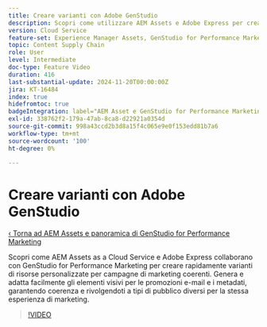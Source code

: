 ```yaml
---
title: Creare varianti con Adobe GenStudio
description: Scopri come utilizzare AEM Assets e Adobe Express per creare varianti di risorse per annunci e-mail e meta, garantendo un’esperienza di marketing coerente.
version: Cloud Service
feature-set: Experience Manager Assets, GenStudio for Performance Marketing
topic: Content Supply Chain
role: User
level: Intermediate
doc-type: Feature Video
duration: 416
last-substantial-update: 2024-11-20T00:00:00Z
jira: KT-16484
index: true
hidefromtoc: true
badgeIntegration: label="AEM Asset e GenStudio for Performance Marketing" type="positive"
exl-id: 338762f2-179a-47ab-8ca8-d22921a0354d
source-git-commit: 998a43ccd2b3d8a15f4c065e9e0f153edd81b7a6
workflow-type: tm+mt
source-wordcount: '100'
ht-degree: 0%

---
```


# Creare varianti con Adobe GenStudio

[‹ Torna ad AEM Assets e panoramica di GenStudio for Performance Marketing](./overview.md)

Scopri come AEM Assets as a Cloud Service e Adobe Express collaborano con GenStudio for Performance Marketing per creare rapidamente varianti di risorse personalizzate per campagne di marketing coerenti. Genera e adatta facilmente gli elementi visivi per le promozioni e-mail e i metadati, garantendo coerenza e rivolgendoti a tipi di pubblico diversi per la stessa esperienza di marketing.

>[!VIDEO](https://video.tv.adobe.com/v/3439266/?learn=on&enablevpops)

